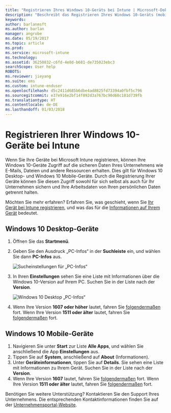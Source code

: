 ```yaml
---
title: "Registrieren Ihres Windows 10-Geräts bei Intune | Microsoft-Dokumentation"
description: "Beschreibt das Registrieren Ihres Windows 10-Geräts (mobil oder Desktop) bei Intune."
keywords: 
author: barlanmsft
ms.author: barlan
manager: angrobe
ms.date: 05/19/2017
ms.topic: article
ms.prod: 
ms.service: microsoft-intune
ms.technology: 
ms.assetid: 36250832-c6fd-4e8d-b681-de735023ebc3
searchScope: User help
ROBOTS: 
ms.reviewer: jieyang
ms.suite: ems
ms.custom: intune-enduser
ms.openlocfilehash: d5c2411d685b6dbe4ad8825fd73394a0fbf5c796
ms.sourcegitcommit: e37e916e2bf14f092d3a767bc90d68c181d739fb
ms.translationtype: HT
ms.contentlocale: de-DE
ms.lasthandoff: 01/03/2018
---
```

# <a name="enroll-your-windows-10-devices-in-intune"></a>Registrieren Ihrer Windows 10-Geräte bei Intune

Wenn Sie Ihre Geräte bei Microsoft Intune registrieren, können Ihre Windows 10-Geräte Zugriff auf die sicheren Daten Ihres Unternehmens wie E-Mails, Dateien und andere Ressourcen erhalten. Dies gilt für Windows 10 Desktop- und Windows 10 Mobile-Geräte. Durch die Registrierung Ihrer Geräte können Sie diesen Zugriff sowohl für sich selbst als auch für Ihr Unternehmen sichern und Ihre Arbeitsdaten von Ihren persönlichen Daten getrennt halten.

Möchten Sie mehr erfahren? Erfahren Sie, was geschieht, wenn Sie [Ihr Gerät bei Intune registrieren](what-happens-if-you-install-the-company-portal-app-and-enroll-your-device-in-intune-windows.md), und was das für die [Informationen auf Ihrem Gerät](what-info-can-your-company-see-when-you-enroll-your-device-in-intune.md) bedeutet.

## <a name="windows-10-desktop-devices"></a>Windows 10 Desktop-Geräte

1. Öffnen Sie das **Startmenü**.

2. Geben Sie den Ausdruck „PC-Infos“ in der __Suchleiste__ ein, und wählen Sie dann __PC-Infos__ aus.

   ![Sucheinstellungen für „PC-Infos“](media/searching_for_about_your_pc.png)

3. In Ihren __Einstellungen__ sehen Sie eine Liste mit Informationen über die Windows 10-Version auf Ihrem PC. Suchen Sie in der Liste nach der __Version__.

   ![Windows 10 Desktop „PC-Infos“](media/settings_about_pc.png)

4. Wenn Ihre Version __1607 oder höher__ lautet, fahren Sie [folgendermaßen](enroll-your-w10-device-access-work-or-school.md) fort. Wenn Ihre Version __1511 oder älter__ lautet, fahren Sie [folgendermaßen](enroll-your-w10-device-your-account.md) fort.

## <a name="windows-10-mobile-devices"></a>Windows 10 Mobile-Geräte        

1.  Navigieren Sie unter __Start__ zur Liste __Alle Apps__, und wählen Sie anschließend die App __Einstellungen__ aus.        
2.  Tippen Sie auf __System__, anschließend auf __About__ (Informationen).       
3.  Unter __Geräteinformationen__, tippen Sie auf __Details__. Sie sehen eine Liste mit Informationen zu Ihrem Gerät. Suchen Sie in der Liste nach der __Version__.        
4.  Wenn Ihre Version __1607__ lautet, fahren Sie [folgendermaßen](enroll-your-w10-device-access-work-or-school.md) fort. Wenn Ihre Version __1511 oder älter__ lautet, fahren Sie [folgendermaßen](enroll-your-w10-device-your-account.md) fort.

Benötigen Sie weitere Unterstützung? Kontaktieren Sie den Support Ihres Unternehmens. Die entsprechenden Kontaktinformationen finden Sie auf der [Unternehmensportal-Website](https://portal.manage.microsoft.com#HelpDeskDialog).
